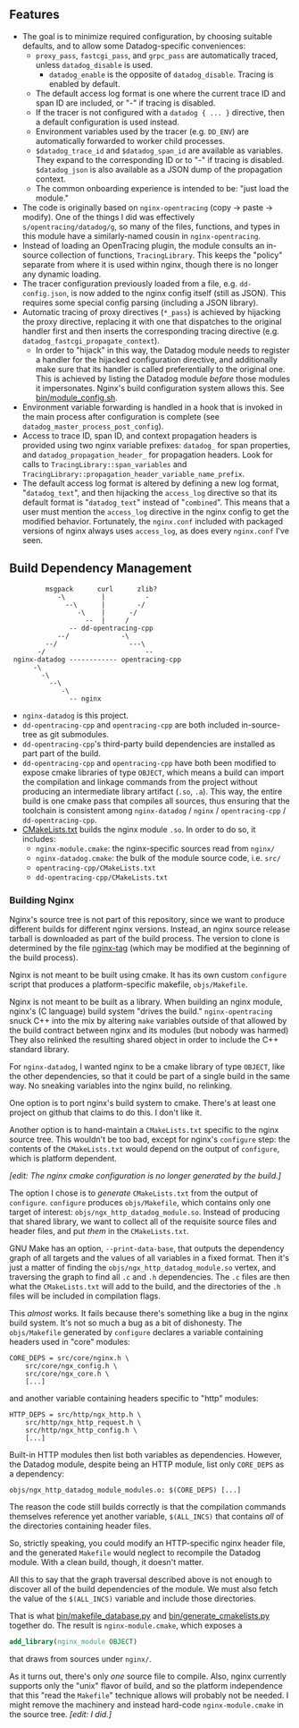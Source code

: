 Features
--------
- The goal is to minimize required configuration, by choosing suitable
  defaults, and to allow some Datadog-specific conveniences:
  - `proxy_pass`, `fastcgi_pass`, and `grpc_pass` are automatically traced,
    unless `datadog_disable` is used.
      - `datadog_enable` is the opposite of `datadog_disable`.  Tracing is
        enabled by default.
  - The default access log format is one where the current trace ID and span ID
    are included, or "-" if tracing is disabled.
  - If the tracer is not configured with a `datadog { ... }` directive, then a
    default configuration is used instead.
  - Environment variables used by the tracer (e.g. `DD_ENV`) are automatically
    forwarded to worker child processes.
  - `$datadog_trace_id` and `$datadog_span_id` are available as variables.
    They expand to the corresponding ID or to "-" if tracing is disabled.
    `$datadog_json` is also available as a JSON dump of the propagation
    context.
  - The common onboarding experience is intended to be: "just load the module."
- The code is originally based on `nginx-opentracing` (copy → paste → modify).
  One of the things I did was effectively `s/opentracing/datadog/g`, so many of
  the files, functions, and types in this module have a similarly-named cousin
  in `nginx-opentracing`. 
- Instead of loading an OpenTracing plugin, the module consults an in-source
  collection of functions, `TracingLibrary`.  This keeps the "policy" separate
  from where it is used within nginx, though there is no longer any dynamic
  loading.
- The tracer configuration previously loaded from a file, e.g.
  `dd-config.json`, is now added to the nginx config itself (still as JSON).
  This requires some special config parsing (including a JSON library).
- Automatic tracing of proxy directives (`*_pass`) is achieved by hijacking the
  proxy directive, replacing it with one that dispatches to the original
  handler first and then inserts the corresponding tracing directive (e.g.
  `datadog_fastcgi_propagate_context`).
  - In order to "hijack" in this way, the Datadog module needs to register a
    handler for the hijacked configuration directive, and additionally make
    sure that its handler is called preferentially to the original one.  This
    is achieved by listing the Datadog module _before_ those modules it
    impersonates.  Nginx's build configuration system allows this.  See
    [bin/module_config.sh](bin/module_config.sh).
- Environment variable forwarding is handled in a hook that is invoked in the
  main process after configuration is complete (see
  `datadog_master_process_post_config`).
- Access to trace ID, span ID, and context propagation headers is provided
  using two nginx variable prefixes: `datadog_` for span properties, and
  `datadog_propagation_header_` for propagation headers.  Look for calls to
  `TracingLibrary::span_variables` and
  `TracingLibrary::propagation_header_variable_name_prefix`.
- The default access log format is altered by defining a new log format,
  "`datadog_text`", and then hijacking the `access_log` directive so that its
  default format is "`datadog_text`" instead of "`combined`".  This means that
  a user must mention the `access_log` directive in the nginx config to get the
  modified behavior.  Fortunately, the `nginx.conf` included with packaged
  versions of nginx always uses `access_log`, as does every `nginx.conf` I've
  seen.

Build Dependency Management
---------------------------
```text
         msgpack      curl      zlib?       
            -\         |          -         
              --\      |        -/          
                 -\    |      -/            
                   --  |     /              
               -- dd-opentracing-cpp        
            --/             -\              
         --/                  ---\          
       -/                         --        
 nginx-datadog ------------ opentracing-cpp 
      -\                                    
        -\                                  
          --\                               
             -\                             
               -- nginx                     
```
- `nginx-datadog` is this project.
- `dd-opentracing-cpp` and `opentracing-cpp` are both included in-source-tree
  as git submodules.
- `dd-opentracing-cpp`'s third-party build dependencies are installed as part
  part of the build.
- `dd-opentracing-cpp` and `opentracing-cpp` have both been modified to expose
  cmake libraries of type `OBJECT`, which means a build can import the
  compilation and linkage commands from the project without producing an
  intermediate library artifact (`.so`, `.a`).  This way, the entire build is
  one cmake pass that compiles all sources, thus ensuring that the toolchain is
  consistent among `nginx-datadog` / `nginx` / `opentracing-cpp` /
  `dd-opentracing-cpp`.
- [CMakeLists.txt](CMakeLists.txt) builds the nginx module `.so`.  In order to do so,
  it includes:
  - `nginx-module.cmake`: the nginx-specific sources read from `nginx/`
  - `nginx-datadog.cmake`: the bulk of the module source code, i.e. `src/`
  - `opentracing-cpp/CMakeLists.txt`
  - `dd-opentracing-cpp/CMakeLists.txt`

### Building Nginx
Nginx's source tree is not part of this repository, since we want to produce
different builds for different nginx versions.  Instead, an nginx source
release tarball is downloaded as part of the build process.  The version to
clone is determined by the file [nginx-tag](nginx-tag) (which may be modified
at the beginning of the build process).

Nginx is not meant to be built using cmake.  It has its own custom `configure`
script that produces a platform-specific makefile, `objs/Makefile`.

Nginx is not meant to be built as a library.  When building an nginx module,
nginx's (C language) build system "drives the build."  `nginx-opentracing`
snuck C++ into the mix by altering `make` variables outside of that allowed by
the build contract between nginx and its modules (but nobody was harmed)
They also relinked the resulting shared object in order to include the C++
standard library.

For `nginx-datadog`, I wanted nginx to be a cmake library of type `OBJECT`,
like the other dependencies, so that it could be part of a single build in the
same way.  No sneaking variables into the nginx build, no relinking.

One option is to port nginx's build system to cmake.  There's at least one
project on github that claims to do this.  I don't like it.

Another option is to hand-maintain a `CMakeLists.txt` specific to the nginx
source tree.  This wouldn't be too bad, except for nginx's `configure` step:
the contents of the `CMakeLists.txt` would depend on the output of `configure`,
which is platform dependent.

_[edit: The nginx cmake configuration is no longer generated by the build.]_

The option I chose is to _generate_ `CMakeLists.txt` from the output of
`configure`.  `configure` produces `objs/Makefile`, which contains only one
target of interest: `objs/ngx_http_datadog_module.so`.  Instead of producing
that shared library, we want to collect all of the requisite source files and
header files, and put _them_ in the `CMakeLists.txt`.

GNU Make has an option, `--print-data-base`, that outputs the dependency graph
of all targets and the values of all variables in a fixed format.  Then it's
just a matter of finding the `objs/ngx_http_datadog_module.so` vertex, and
traversing the graph to find all `.c` and `.h` dependencies.  The `.c` files
are then what the `CMakeLists.txt` will add to the build, and the directories
of the `.h` files will be included in compilation flags.

This _almost_ works.  It fails because there's something like a bug in the
nginx build system.  It's not so much a bug as a bit of dishonesty.  The
`objs/Makefile` generated by `configure` declares a variable containing headers
used in "core" modules:
```make
CORE_DEPS = src/core/nginx.h \
	src/core/ngx_config.h \
	src/core/ngx_core.h \
    [...]
```
and another variable containing headers specific to "http" modules:
```make
HTTP_DEPS = src/http/ngx_http.h \
	src/http/ngx_http_request.h \
	src/http/ngx_http_config.h \
    [...]
```
Built-in HTTP modules then list both variables as dependencies.  However, the
Datadog module, despite being an HTTP module, list only `CORE_DEPS` as a
dependency:
```make
objs/ngx_http_datadog_module_modules.o:	$(CORE_DEPS) [...]
```
The reason the code still builds correctly is that the compilation commands
themselves reference yet another variable, `$(ALL_INCS)` that contains _all_ of
the directories containing header files.

So, strictly speaking, you could modify an HTTP-specific nginx header file, and
the generated `Makefile` would neglect to recompile the Datadog module.  With a
clean build, though, it doesn't matter.

All this to say that the graph traversal described above is not enough to
discover all of the build dependencies of the module.  We must also fetch the
value of the `$(ALL_INCS)` variable and include those directories.

That is what [bin/makefile_database.py](bin/makefile_database.py) and
[bin/generate_cmakelists.py](bin/generate_cmakelists.py) together do.  The
result is `nginx-module.cmake`, which exposes a
```cmake
add_library(nginx_module OBJECT)
```
that draws from sources under `nginx/`.

As it turns out, there's only _one_ source file to compile.  Also, nginx
currently supports only the "unix" flavor of build, and so the platform
independence that this "read the `Makefile`" technique allows will probably not
be needed.  I might remove the machinery and instead hard-code
`nginx-module.cmake` in the source tree.  _[edit: I did.]_
